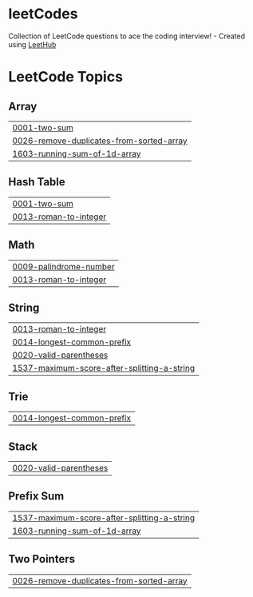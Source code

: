 # leetCodes
Collection of LeetCode questions to ace the coding interview! - Created using [LeetHub](https://github.com/QasimWani/LeetHub)

<!---LeetCode Topics Start-->
# LeetCode Topics
## Array
|  |
| ------- |
| [0001-two-sum](https://github.com/Alameenshareef/leetCodes/tree/master/0001-two-sum) |
| [0026-remove-duplicates-from-sorted-array](https://github.com/Alameenshareef/leetCodes/tree/master/0026-remove-duplicates-from-sorted-array) |
| [1603-running-sum-of-1d-array](https://github.com/Alameenshareef/leetCodes/tree/master/1603-running-sum-of-1d-array) |
## Hash Table
|  |
| ------- |
| [0001-two-sum](https://github.com/Alameenshareef/leetCodes/tree/master/0001-two-sum) |
| [0013-roman-to-integer](https://github.com/Alameenshareef/leetCodes/tree/master/0013-roman-to-integer) |
## Math
|  |
| ------- |
| [0009-palindrome-number](https://github.com/Alameenshareef/leetCodes/tree/master/0009-palindrome-number) |
| [0013-roman-to-integer](https://github.com/Alameenshareef/leetCodes/tree/master/0013-roman-to-integer) |
## String
|  |
| ------- |
| [0013-roman-to-integer](https://github.com/Alameenshareef/leetCodes/tree/master/0013-roman-to-integer) |
| [0014-longest-common-prefix](https://github.com/Alameenshareef/leetCodes/tree/master/0014-longest-common-prefix) |
| [0020-valid-parentheses](https://github.com/Alameenshareef/leetCodes/tree/master/0020-valid-parentheses) |
| [1537-maximum-score-after-splitting-a-string](https://github.com/Alameenshareef/leetCodes/tree/master/1537-maximum-score-after-splitting-a-string) |
## Trie
|  |
| ------- |
| [0014-longest-common-prefix](https://github.com/Alameenshareef/leetCodes/tree/master/0014-longest-common-prefix) |
## Stack
|  |
| ------- |
| [0020-valid-parentheses](https://github.com/Alameenshareef/leetCodes/tree/master/0020-valid-parentheses) |
## Prefix Sum
|  |
| ------- |
| [1537-maximum-score-after-splitting-a-string](https://github.com/Alameenshareef/leetCodes/tree/master/1537-maximum-score-after-splitting-a-string) |
| [1603-running-sum-of-1d-array](https://github.com/Alameenshareef/leetCodes/tree/master/1603-running-sum-of-1d-array) |
## Two Pointers
|  |
| ------- |
| [0026-remove-duplicates-from-sorted-array](https://github.com/Alameenshareef/leetCodes/tree/master/0026-remove-duplicates-from-sorted-array) |
<!---LeetCode Topics End-->